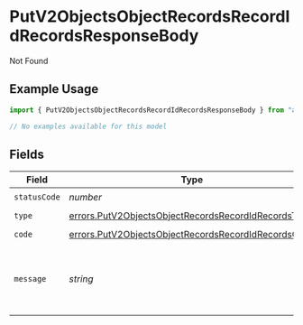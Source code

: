 # PutV2ObjectsObjectRecordsRecordIdRecordsResponseBody

Not Found

## Example Usage

```typescript
import { PutV2ObjectsObjectRecordsRecordIdRecordsResponseBody } from "attio-js/models/errors";

// No examples available for this model
```

## Fields

| Field                                                                                                                      | Type                                                                                                                       | Required                                                                                                                   | Description                                                                                                                | Example                                                                                                                    |
| -------------------------------------------------------------------------------------------------------------------------- | -------------------------------------------------------------------------------------------------------------------------- | -------------------------------------------------------------------------------------------------------------------------- | -------------------------------------------------------------------------------------------------------------------------- | -------------------------------------------------------------------------------------------------------------------------- |
| `statusCode`                                                                                                               | *number*                                                                                                                   | :heavy_check_mark:                                                                                                         | N/A                                                                                                                        |                                                                                                                            |
| `type`                                                                                                                     | [errors.PutV2ObjectsObjectRecordsRecordIdRecordsType](../../models/errors/putv2objectsobjectrecordsrecordidrecordstype.md) | :heavy_check_mark:                                                                                                         | N/A                                                                                                                        |                                                                                                                            |
| `code`                                                                                                                     | [errors.PutV2ObjectsObjectRecordsRecordIdRecordsCode](../../models/errors/putv2objectsobjectrecordsrecordidrecordscode.md) | :heavy_check_mark:                                                                                                         | N/A                                                                                                                        |                                                                                                                            |
| `message`                                                                                                                  | *string*                                                                                                                   | :heavy_check_mark:                                                                                                         | N/A                                                                                                                        | Object with slug/ID "people" not found.                                                                                    |